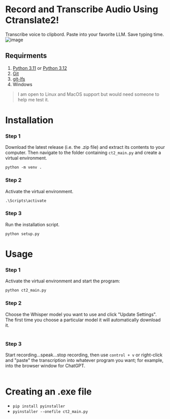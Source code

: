 # Record and Transcribe Audio Using Ctranslate2!
Transcribe voice to clipbord.  Paste into your favorite LLM.  Save typing time.
![image](https://github.com/user-attachments/assets/e6f0f8b3-42a3-45bf-82aa-02300d59f274)

## Requirments
1) [Python 3.11](https://www.python.org/downloads/release/python-3119/) or [Python 3.12](https://www.python.org/downloads/release/python-3129/)
2) [Git](https://git-scm.com/downloads)
3) [git-lfs](https://git-lfs.com/)
4) Windows
  > I am open to Linux and MacOS support but would need someone to help me test it.

# Installation

### Step 1
Download the latest release (i.e. the .zip file) and extract its contents to your computer.  Then navigate to the folder containing ```ct2_main.py``` and create a virtual environment.
```
python -m venv .
```
### Step 2
Activate the virtual environment.
```
.\Scripts\activate
```
### Step 3
Run the installation script.
```
python setup.py
```

# Usage

### Step 1
Activate the virtual environment and start the program:
```
python ct2_main.py
```
### Step 2
Choose the Whisper model you want to use and click "Update Settings". The first time you choose a particular model it will automatically download it.<br><br>

### Step 3
Start recording...speak...stop recording, then use ```control + v``` or right-click and "paste" the transcription into whatever program you want; for example, into the browser window for ChatGPT.<br><br>

# Creating an .exe file

* ```pip install pyinstaller```
* ```pyinstaller --onefile ct2_main.py```


